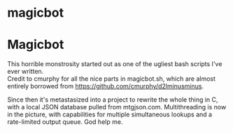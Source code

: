 magicbot
========

# Magicbot
This horrible monstrosity started out as one of the ugliest bash scripts I've ever written.  
Credit to cmurphy for all the nice parts in magicbot.sh, which are almost entirely borrowed from https://github.com/cmurphy/d2lminusminus.

Since then it's metastasized into a project to rewrite the whole thing in C, with a local JSON database pulled from mtgjson.com.
Multithreading is now in the picture, with capabilities for multiple simultaneous lookups and a rate-limited output queue.
God help me.
